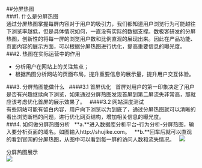 ##分屏热图  
###1. 什么是分屏热图  
通过分屏热图掌握每屏内容对于用户的吸引力，我们都知道用户浏览行为可能越往下浏览率越低，但是具体情况如何，一直没有实际的数据支撑。数极客研发的分屏热图，创新性的将每一屏的浏览用户数和比例直观的展现出来。因此在产品功能、页面内容的展示方面，可以根据分屏热图进行优化，提高重要信息的曝光度。  
###2. 热图在实际运营中的作用  
* 分析用户在网站上的关注焦点；  
* 根据热图分析网站的页面布局，提升重要信息的展示量，提升用户交互体验。  

###3. 分屏热图能做什么  
####3.1 首屏优化  
首屏对用户的第一印象决定了用户是否有兴趣继续向下浏览，如果通过分屏热图发现首屏到第二屏流失非常高，那就应该考虑优化首屏的展示效果了。  
####3.2 网站深度测试  
有些网站可能有留白内容，用户向下浏览以为到底了，通过分屏热图就可以清晰的看出浏览断档的问题，进行优化网页结构，增加相关信息的曝光度。  
###4. 如何做分屏热图分析  
**a.**进入数据库分析平台-行为分析-分屏热图，输入要分析页面的域名。如图输入http://shujike.com。   
**b.**回车后就可以直观的看到官网的分屏热图，从图中可以看到每一屏的访问人数和流失情况。  
![](http://www.shujike.com/docsimg/分屏热图1.jpg)  

分屏热图展示  
![](http://www.shujike.com/docsimg/分屏热图2.jpg)  
